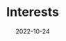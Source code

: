 ---
title: Interests
date: 2022-10-24

type: landing

sections:
  - block: markdown
    content:
      title: 研究方向
      subtitle:
      text: |
        1.高分子/超分子的大尺度分子动力学模拟方法和软件

        2.高分子材料力学性能的分子机理
        
        3.共价有机框架的生长动力学
    design:
      columns: '1'
---